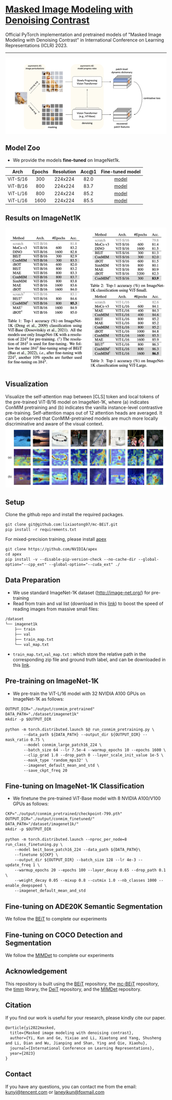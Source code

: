 # [Masked Image Modeling with Denoising Contrast](https://arxiv.org/abs/2205.09616)

Official PyTorch implementation and pretrained models of "Masked Image Modeling with Denoising Contrast" in International Conference on Learning Representations (ICLR) 2023.

---

![Overview](./imgs/framework.png)


## Model Zoo
+ We provide the models **fine-tuned** on ImageNet1k. 

|   Arch   | Epochs | Resolution | Acc@1 | Fine-tuned model |
|:--------:|:------:|:----------:|:-----:| :---: |
| ViT-S/16 |  300   |  224x224   | 82.0  | [model](https://drive.google.com/file/d/1nI9IohDZ1KpBm4sUgLFyVoy6lHAu4LfF/view?usp=share_link) |
| ViT-B/16 |  800   |  224x224   | 83.7  | [model](https://drive.google.com/file/d/18MWukX2CZp_Eu6RiDVTIBzSt_0K996ri/view?usp=share_link) |
| ViT-L/16 |  800   |  224x224   | 85.2  | [model](https://drive.google.com/file/d/1adbm7ewm8uAEcdDklupGrrLAdoYeUDlN/view?usp=share_link) |
| ViT-L/16 |  1600  |  224x224   | 85.5  | [model](https://drive.google.com/file/d/1NXCA_oZ0mUiDbR3fFO8V8DixzZ4oRa-z/view?usp=share_link) |

## Results on ImageNet1K
![Result](./imgs/results.png)

## Visualization
Visualize the self-attention map between [CLS] token and local tokens of the pre-trained ViT-B/16 model on ImageNet-1K, where (a) indicates ConMIM pretraining and (b) indicates the vanilla instance-level contrastive pre-training. Self-attention maps out of 12 attention heads are averaged. It can be observed that ConMIM-pretrained models are much more locally discriminative and aware of the visual context.
![Vis](./imgs/Vis.png)

## Setup
Clone the github repo and install the required packages.
```
git clone git@github.com:lixiaotong97/mc-BEiT.git
pip install -r requirements.txt
```
For mixed-precision training, please install [apex](https://github.com/NVIDIA/apex)

```
git clone https://github.com/NVIDIA/apex
cd apex
pip install -v --disable-pip-version-check --no-cache-dir --global-option="--cpp_ext" --global-option="--cuda_ext" ./
```
## Data Preparation
+ We use standard ImageNet-1K dataset (http://image-net.org/) for pre-training
+ Read from train and val list (download in this [link](https://drive.google.com/drive/folders/1Kmu3VHw1Ssqh6jwrWaUL1ihVx9KakKZv?usp=sharing)) to boost the speed of reading images from massive small files:
```
/dataset
└── imagenet1k
    ├── train
    ├── val
    ├── train_map.txt
    └── val_map.txt
```
+ `train_map.txt`,`val_map.txt` : which store the relative path in the corresponding zip file and ground truth label, and can be downloaded in this [link](https://drive.google.com/drive/folders/1Kmu3VHw1Ssqh6jwrWaUL1ihVx9KakKZv?usp=sharing).
## Pre-training on ImageNet-1K
+ We pre-train the ViT-L/16 model with 32 NVIDIA A100 GPUs on ImageNet-1K as follows:

```
OUTPUT_DIR="./output/conmim_pretrained"
DATA_PATH="./dataset/imagenet1k"
mkdir -p $OUTPUT_DIR

python -m torch.distributed.launch $@ run_conmim_pretraining.py \
        --data_path ${DATA_PATH} --output_dir ${OUTPUT_DIR} --mask_ratio 0.75 \
        --model conmim_large_patch16_224 \
        --batch_size 64 --lr 7.5e-4 --warmup_epochs 10 --epochs 1600 \
        --clip_grad 1.0 --drop_path 0 --layer_scale_init_value 1e-5 \
        --mask_type 'random_mps32' \
        --imagenet_default_mean_and_std \
        --save_ckpt_freq 20
```

## Fine-tuning on ImageNet-1K Classification
+ We finetune the pre-trained ViT-Base model with 8 NVIDIA A100/V100 GPUs as follows: 
```
CKP="./output/conmim_pretrained/checkpoint-799.pth"
OUTPUT_DIR="./output/conmim_finetuned/"
DATA_PATH="/dataset/imagenet1k/"
mkdir -p $OUTPUT_DIR

python -m torch.distributed.launch --nproc_per_node=8 run_class_finetuning.py \
    --model beit_base_patch16_224 --data_path ${DATA_PATH}\
    --finetune ${CKP} \
    --output_dir ${OUTPUT_DIR} --batch_size 128 --lr 4e-3 --update_freq 1 \
    --warmup_epochs 20 --epochs 100 --layer_decay 0.65 --drop_path 0.1 \
    --weight_decay 0.05 --mixup 0.8 --cutmix 1.0 --nb_classes 1000 --enable_deepspeed \
    --imagenet_default_mean_and_std
```
## Fine-tuning on ADE20K Semantic Segmentation
We follow the [BEiT](https://github.com/microsoft/unilm/tree/master/beit) to complete our experiments

## Fine-tuning on COCO Detection and Segmentation
We follow the [MIMDet](https://github.com/hustvl/MIMDet) to complete our experiments

## Acknowledgement

This repository is built using the [BEiT](https://github.com/microsoft/unilm/tree/master/beit) repository, the [mc-BEiT](https://github.com/lixiaotong97/mc-BEiT) repository, the [timm](https://github.com/rwightman/pytorch-image-models) library, the [DeiT](https://github.com/facebookresearch/deit) repository, and the [MIMDet](https://github.com/hustvl/MIMDet) repository.

## Citation
If you find our work is useful for your research, please kindly cite our paper.
```
@article{yi2022masked,
  title={Masked image modeling with denoising contrast},
  author={Yi, Kun and Ge, Yixiao and Li, Xiaotong and Yang, Shusheng and Li, Dian and Wu, Jianping and Shan, Ying and Qie, Xiaohu},
  journal={International Conference on Learning Representations},
  year={2023}
}
```
## Contact
If you have any questions, you can contact me from the email: kunyi@tencent.com or laneyikun@foxmail.com